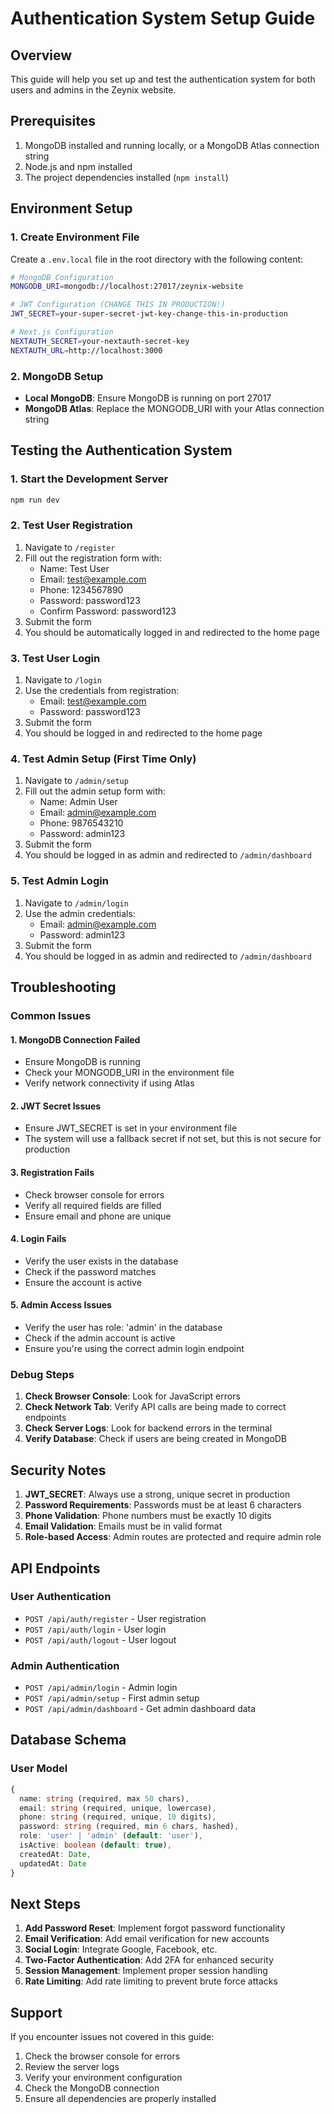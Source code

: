 # Authentication System Setup Guide

## Overview
This guide will help you set up and test the authentication system for both users and admins in the Zeynix website.

## Prerequisites
1. MongoDB installed and running locally, or a MongoDB Atlas connection string
2. Node.js and npm installed
3. The project dependencies installed (`npm install`)

## Environment Setup

### 1. Create Environment File
Create a `.env.local` file in the root directory with the following content:

```bash
# MongoDB Configuration
MONGODB_URI=mongodb://localhost:27017/zeynix-website

# JWT Configuration (CHANGE THIS IN PRODUCTION!)
JWT_SECRET=your-super-secret-jwt-key-change-this-in-production

# Next.js Configuration
NEXTAUTH_SECRET=your-nextauth-secret-key
NEXTAUTH_URL=http://localhost:3000
```

### 2. MongoDB Setup
- **Local MongoDB**: Ensure MongoDB is running on port 27017
- **MongoDB Atlas**: Replace the MONGODB_URI with your Atlas connection string

## Testing the Authentication System

### 1. Start the Development Server
```bash
npm run dev
```

### 2. Test User Registration
1. Navigate to `/register`
2. Fill out the registration form with:
   - Name: Test User
   - Email: test@example.com
   - Phone: 1234567890
   - Password: password123
   - Confirm Password: password123
3. Submit the form
4. You should be automatically logged in and redirected to the home page

### 3. Test User Login
1. Navigate to `/login`
2. Use the credentials from registration:
   - Email: test@example.com
   - Password: password123
3. Submit the form
4. You should be logged in and redirected to the home page

### 4. Test Admin Setup (First Time Only)
1. Navigate to `/admin/setup`
2. Fill out the admin setup form with:
   - Name: Admin User
   - Email: admin@example.com
   - Phone: 9876543210
   - Password: admin123
3. Submit the form
4. You should be logged in as admin and redirected to `/admin/dashboard`

### 5. Test Admin Login
1. Navigate to `/admin/login`
2. Use the admin credentials:
   - Email: admin@example.com
   - Password: admin123
3. Submit the form
4. You should be logged in as admin and redirected to `/admin/dashboard`

## Troubleshooting

### Common Issues

#### 1. MongoDB Connection Failed
- Ensure MongoDB is running
- Check your MONGODB_URI in the environment file
- Verify network connectivity if using Atlas

#### 2. JWT Secret Issues
- Ensure JWT_SECRET is set in your environment file
- The system will use a fallback secret if not set, but this is not secure for production

#### 3. Registration Fails
- Check browser console for errors
- Verify all required fields are filled
- Ensure email and phone are unique

#### 4. Login Fails
- Verify the user exists in the database
- Check if the password matches
- Ensure the account is active

#### 5. Admin Access Issues
- Verify the user has role: 'admin' in the database
- Check if the admin account is active
- Ensure you're using the correct admin login endpoint

### Debug Steps

1. **Check Browser Console**: Look for JavaScript errors
2. **Check Network Tab**: Verify API calls are being made to correct endpoints
3. **Check Server Logs**: Look for backend errors in the terminal
4. **Verify Database**: Check if users are being created in MongoDB

## Security Notes

1. **JWT_SECRET**: Always use a strong, unique secret in production
2. **Password Requirements**: Passwords must be at least 6 characters
3. **Phone Validation**: Phone numbers must be exactly 10 digits
4. **Email Validation**: Emails must be in valid format
5. **Role-based Access**: Admin routes are protected and require admin role

## API Endpoints

### User Authentication
- `POST /api/auth/register` - User registration
- `POST /api/auth/login` - User login
- `POST /api/auth/logout` - User logout

### Admin Authentication
- `POST /api/admin/login` - Admin login
- `POST /api/admin/setup` - First admin setup
- `POST /api/admin/dashboard` - Get admin dashboard data

## Database Schema

### User Model
```typescript
{
  name: string (required, max 50 chars),
  email: string (required, unique, lowercase),
  phone: string (required, unique, 10 digits),
  password: string (required, min 6 chars, hashed),
  role: 'user' | 'admin' (default: 'user'),
  isActive: boolean (default: true),
  createdAt: Date,
  updatedAt: Date
}
```

## Next Steps

1. **Add Password Reset**: Implement forgot password functionality
2. **Email Verification**: Add email verification for new accounts
3. **Social Login**: Integrate Google, Facebook, etc.
4. **Two-Factor Authentication**: Add 2FA for enhanced security
5. **Session Management**: Implement proper session handling
6. **Rate Limiting**: Add rate limiting to prevent brute force attacks

## Support

If you encounter issues not covered in this guide:
1. Check the browser console for errors
2. Review the server logs
3. Verify your environment configuration
4. Check the MongoDB connection
5. Ensure all dependencies are properly installed
